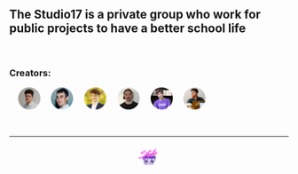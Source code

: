 ## The Studio17 is a private group who work for public projects to have a better school life

<br>

### Creators:

&nbsp; &nbsp;
<a href="https://github.com/Clement-Fernandes" target="_blank"><img src="../.assets/clement.png" width="40"></a>
&nbsp; &nbsp;
<a href="https://github.com/Darkuore" target="_blank"><img src="../.assets/gurvan.png" width="40"></a>
&nbsp; &nbsp;
<a href="https://github.com/martinvanaud" target="_blank"><img src="../.assets/martin.png" width="40"></a>
&nbsp; &nbsp;
<a href="https://github.com/victorpalle" target="_blank"><img src="../.assets/victor.png" width="40"></a>
&nbsp; &nbsp;
<a href="https://github.com/ValentinDurieux" target="_blank"><img src="../.assets/valentin.png" width="40"></a>
&nbsp; &nbsp;
<a href="https://github.com/psYshiX-07" target="_blank"><img src="../.assets/maxime.png" width="40"></a>

<br>

---

<div align="center">

<a href="https://github.com/Studio-17" target="_blank"><img src="../.assets/studio17-icon.png" width="40"></a>

</div>
